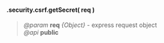 #### .security.csrf.getSecret( req )   
> *@param* **req** _{Object}_  - express request object    
> *@api* **public**  

<div class="code-header addGitHubLink" data-file="lib/security/csrf.js#L22-L24"> &nbsp;</div><pre class=" language-javascript hideCode api"></pre> 
